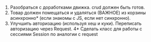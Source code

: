 1. Разобраться с доработками движка. crud должен быть готов.
2. Товар должен помещаться и удаляться (ВАЖНОЕ) из корзины асинхронно* (если знакомы с JS, если нет синхронно).
3. Улучшить авторизацию (используя хеш и куки). Переписать авторизацию через Request.
   4* Сделать класс для работы с сессиями Session по аналогии с request

